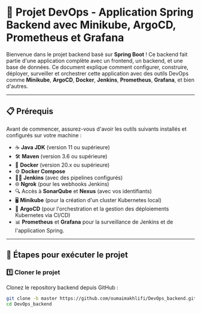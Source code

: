 # 🚀 **Projet DevOps - Application Spring Backend avec Minikube, ArgoCD, Prometheus et Grafana**  

Bienvenue dans le projet backend basé sur **Spring Boot** ! Ce backend fait partie d'une application complète avec un frontend, un backend, et une base de données. Ce document explique comment configurer, construire, déployer, surveiller et orchestrer cette application avec des outils DevOps comme **Minikube**, **ArgoCD**, **Docker**, **Jenkins**, **Prometheus**, **Grafana**, et bien d'autres.

---

## **📋 Prérequis**  

Avant de commencer, assurez-vous d'avoir les outils suivants installés et configurés sur votre machine :  

- ☕ **Java JDK** (version 11 ou supérieure)  
- 🛠️ **Maven** (version 3.6 ou supérieure)  
- 🐳 **Docker** (version 20.x ou supérieure)  
- ⚙️ **Docker Compose**  
- 🧑‍💻 **Jenkins** (avec des pipelines configurés)  
- 🌐 **Ngrok** (pour les webhooks Jenkins)  
- 🔍 Accès à **SonarQube** et **Nexus** (avec vos identifiants)  
- 🖥️ **Minikube** (pour la création d'un cluster Kubernetes local)  
- 🌲 **ArgoCD** (pour l'orchestration et la gestion des déploiements Kubernetes via CI/CD)  
- 📊 **Prometheus** et **Grafana** pour la surveillance de Jenkins et de l'application Spring.  

---

## **📂 Étapes pour exécuter le projet**

### 1️⃣ **Cloner le projet**  
Clonez le repository backend depuis GitHub :  

```bash
git clone -b master https://github.com/oumaimakhlifi/DevOps_backend.git
cd DevOps_backend
